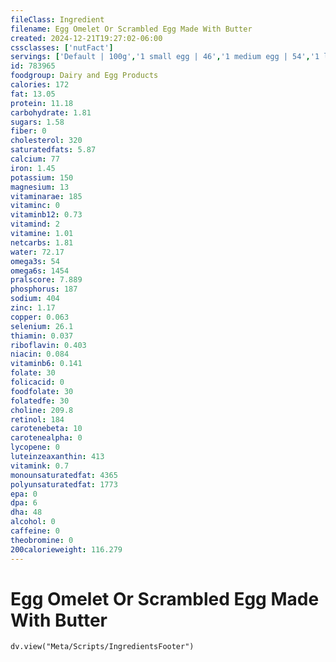 ```yaml
---
fileClass: Ingredient
filename: Egg Omelet Or Scrambled Egg Made With Butter
created: 2024-12-21T19:27:02-06:00
cssclasses: ['nutFact']
servings: ['Default | 100g','1 small egg | 46','1 medium egg | 54','1 large egg | 61','1 extra large egg | 68','1 jumbo | 77','1 egg, ns as to size | 61','1 cup | 214']
id: 783965
foodgroup: Dairy and Egg Products 
calories: 172
fat: 13.05
protein: 11.18
carbohydrate: 1.81
sugars: 1.58
fiber: 0
cholesterol: 320
saturatedfats: 5.87
calcium: 77
iron: 1.45
potassium: 150
magnesium: 13
vitaminarae: 185
vitaminc: 0
vitaminb12: 0.73
vitamind: 2
vitamine: 1.01
netcarbs: 1.81
water: 72.17
omega3s: 54
omega6s: 1454
pralscore: 7.889
phosphorus: 187
sodium: 404
zinc: 1.17
copper: 0.063
selenium: 26.1
thiamin: 0.037
riboflavin: 0.403
niacin: 0.084
vitaminb6: 0.141
folate: 30
folicacid: 0
foodfolate: 30
folatedfe: 30
choline: 209.8
retinol: 184
carotenebeta: 10
carotenealpha: 0
lycopene: 0
luteinzeaxanthin: 413
vitamink: 0.7
monounsaturatedfat: 4365
polyunsaturatedfat: 1773
epa: 0
dpa: 6
dha: 48
alcohol: 0
caffeine: 0
theobromine: 0
200calorieweight: 116.279
---
```


# Egg Omelet Or Scrambled Egg Made With Butter

```dataviewjs
dv.view("Meta/Scripts/IngredientsFooter")
```